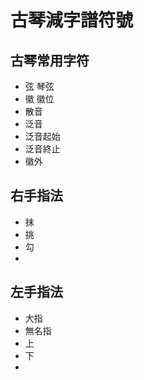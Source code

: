# 古琴減字譜符號

## 古琴常用字符

* 弦 琴弦
* 徽 徽位
* 散音
* 泛音
* 泛音起始
* 泛音終止
* 徽外

## 右手指法

* 抹
* 挑
* 勾
* 

## 左手指法

* 大指
* 無名指
* 上
* 下
* 